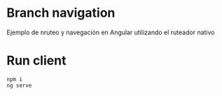 # Branch navigation
Ejemplo de nruteo y navegación en Angular utilizando el ruteador nativo

# Run client
    npm i
    ng serve
